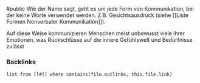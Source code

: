 #public
Wie der Name sagt, geht es um jede Form von Kommunikation, bei der keine Worte verwendet werden. Z.B. Gesichtsausdruck (siehe [[Liste Formen Nonverbaler Kommunikation]]). 

Auf diese Weise kommunizieren Menschen meist unbewusst viele ihrer Emotionen, was Rückschlüsse auf die innere Gefühlswelt und Bedürfnisse zulässt

### Backlinks
```dataview 
list from [[#]] where contains(file.outlinks, this.file.link)
```

